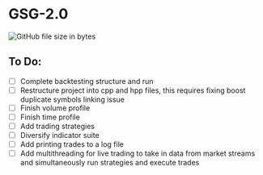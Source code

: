 # GSG-2.0
![GitHub file size in bytes](https://img.shields.io/github/size/Sanktrip/GSG-2.0)

## To Do:
- [ ] Complete backtesting structure and run
- [ ] Restructure project into cpp and hpp files, this requires fixing boost duplicate symbols linking issue
- [ ] Finish volume profile
- [ ] Finish time profile
- [ ] Add trading strategies
- [ ] Diversify indicator suite
- [ ] Add printing trades to a log file
- [ ] Add multithreading for live trading to take in data from market streams and simultaneously run strategies and execute trades
